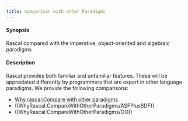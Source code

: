 ```yaml
---
title: Comparison with other Paradigms
---
```


#### Synopsis

Rascal compared with the imperative, object-oriented and algebraic paradigms

#### Description

Rascal provides both familiar and unfamiliar features. These will be appreciated differently by programmers
that are expert in other language paradigms. We provide the following comparisons:

* [Why rascal:Compare with other paradigms](/WhyRascal/CompareWithOtherParadigms)
* ((WhyRascal:CompareWithOtherParadigms/ASFPlusSDF))
* ((WhyRascal:CompareWithOtherParadigms/OO))

